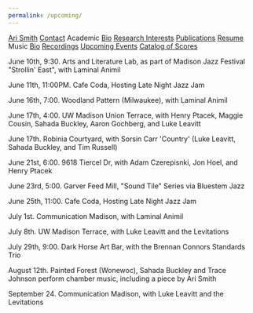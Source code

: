 ```yaml
---
permalink: /upcoming/
---
```


<div class="sidenav">
  <a href="../">Ari Smith</a>
  <a href="../contact">Contact</a>
  <atitle>Academic</atitle>
  <a href="../academic-bio"><asub>Bio</asub></a>
  <a href="../research-interests"><asub>Research Interests</asub></a>
  <a href="../publications"><asub>Publications</asub></a>
  <a href="../Ari Smith Resume as of 2022-02-11.pdf" download><asub>Resume</asub></a>
  <atitle>Music</atitle>
  <a href="../music-bio"><asub>Bio</asub></a>
  <a href="../recordings"><asub>Recordings</asub></a>
  <a href="../upcoming"><asub>Upcoming Events</asub></a>
  <a href="../catalog-of-works"><asub>Catalog of Scores</asub></a>
</div>


June 10th, 9:30. Arts and Literature Lab, as part of Madison Jazz Festival "Strollin' East", with Laminal Animil

June 11th, 11:00PM. Cafe Coda, Hosting Late Night Jazz Jam

June 16th, 7:00. Woodland Pattern (Milwaukee), with Laminal Animil

June 17th, 4:00. UW Madison Union Terrace, with Henry Ptacek, Maggie Cousin, Sahada Buckley, Aaron Gochberg, and Luke Leavitt

June 17th. Robinia Courtyard, with Sorsin Carr 'Country' (Luke Leavitt, Sahada Buckley, and Tim Russell)

June 21st, 6:00. 9618 Tiercel Dr, with Adam Czerepisnki, Jon Hoel, and Henry Ptacek

June 23rd, 5:00. Garver Feed Mill, "Sound Tile" Series via Bluestem Jazz

June 25th, 11:00. Cafe Coda, Hosting Late Night Jazz Jam

July 1st. Communication Madison, with Laminal Animil

July 8th. UW Madison Terrace, with Luke Leavitt and the Levitations

July 29th, 9:00. Dark Horse Art Bar, with the Brennan Connors Standards Trio

August 12th. Painted Forest (Wonewoc), Sahada Buckley and Trace Johnson perform chamber music, including a piece by Ari Smith

September 24. Communication Madison, with Luke Leavitt and the Levitations
